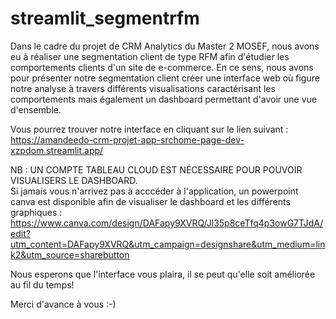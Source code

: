 # streamlit_segmentrfm
 
Dans le cadre du projet de CRM Analytics du Master 2 MOSEF, nous avons eu à réaliser une segmentation client de type RFM afin d'étudier les comportements clients d'un site  de e-commerce. En ce sens, nous avons pour présenter notre segmentation client créer une interface web où figure notre analyse à travers différents visualisations caractérisant les comportements mais également un dashboard permettant d'avoir une vue d'ensemble.

Vous pourrez trouver notre interface en cliquant sur le lien suivant : https://amandeedo-crm-projet-app-srchome-page-dev-xzpdom.streamlit.app/

NB : UN COMPTE TABLEAU CLOUD EST NÉCESSAIRE POUR POUVOIR VISUALISERS LE DASHBOARD.  
Si jamais vous n'arrivez pas à acccéder à l'application, un powerpoint canva est disponible afin de visualiser le dashboard et les différents graphiques : https://www.canva.com/design/DAFapy9XVRQ/Jl35p8ceTfq4p3owG7TJdA/edit?utm_content=DAFapy9XVRQ&utm_campaign=designshare&utm_medium=link2&utm_source=sharebutton

Nous esperons que l'interface vous plaira, il se peut qu'elle soit améliorée au fil du temps!

Merci d'avance à vous :-) 
